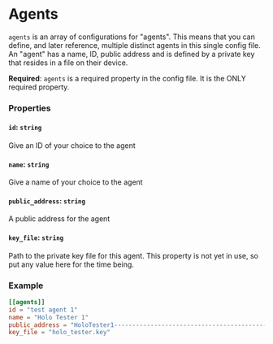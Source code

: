 # Agents

`agents` is an array of configurations for "agents". This means that you can define, and later reference, multiple distinct agents in this single config file. An "agent" has a name, ID, public address and is defined by a private key that resides in a file on their device.

**Required**: `agents` is a required property in the config file. It is the ONLY required property.

### Properties

#### `id`: `string`
Give an ID of your choice to the agent

#### `name`: `string`
Give a name of your choice to the agent

#### `public_address`: `string`
A public address for the agent

#### `key_file`: `string`
Path to the private key file for this agent. This property is not yet in use, so put any value here for the time being.


### Example
```toml
[[agents]]
id = "test agent 1"
name = "Holo Tester 1"
public_address = "HoloTester1-----------------------------------------------------------------------AAACZp4xHB"
key_file = "holo_tester.key"
```
